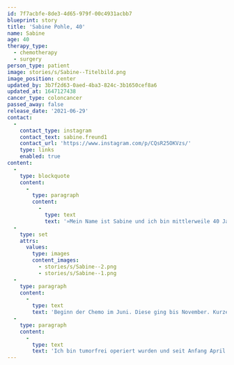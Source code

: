 ```yaml
---
id: 7f7acbfe-8de3-4d65-979f-00c4931acbb7
blueprint: story
title: 'Sabine Pohle, 40'
name: Sabine
age: 40
therapy_type:
  - chemotherapy
  - surgery
person_type: patient
image: stories/s/Sabine--Titelbild.png
image_position: center
updated_by: 3b7f2d63-0aed-4ba3-824c-3b1650cef8a6
updated_at: 1647127438
cancer_type: coloncancer
passed_away: false
release_date: '2021-06-29'
contact:
  -
    contact_type: instagram
    contact_text: sabine.freund1
    contact_url: 'https://www.instagram.com/p/CQsR25OKVzs/'
    type: links
    enabled: true
content:
  -
    type: blockquote
    content:
      -
        type: paragraph
        content:
          -
            type: text
            text: '»Mein Name ist Sabine und ich bin mittlerweile 40 Jahre alt. Letztes Jahr im April fiel ich meinem Umfeld durch mein sehr merkwürdiges Verhalten auf. Ich war geistig nicht mehr anwesend, mir war alles egal, ich habe fast nichts mehr gegessen und hatte starke neurologische Ausfälle. Kurzerhand wurde ich mit dem Rettungswagen in die Klinik gebracht. Verdacht auf Depressionen. Da der Neurologe mit meinem Allgemeinzustand zufrieden war, ließ er ein MRT meines Kopfes machen. Dort fiel, wie Ärzte sagen, eine 5,4 cm große Raumförderung auf. Am darauffolgenden Morgen wurde ich in eine neurologische Spezialklinik gebracht. Wieder MRT, Untersuchungen. Ich war nicht mehr fähig alleine aufzustehen. Freitag dann Hirn-OP. Morgens um 6:30 Uhr ging es in den OP. Der Tag war wirklich weg. Samstag wurde ich wieder auf Normalstation gelegt und war wieder ganz die Alte. Durch die pathologische Untersuchung des Tumors wurde festgestellt, dass es sich in Wirklichkeit um eine Metastase handelte, welche vom Darm kam. Man gönnte mir vier Wochen Pause, dann kam die Darmspiegelung. Ab da ging alles sehr schnell. Ergebnis, Hausarzt, Onkologe, Krankenhaus mit Portanlage.'
  -
    type: set
    attrs:
      values:
        type: images
        content_images:
          - stories/s/Sabine--2.png
          - stories/s/Sabine--1.png
  -
    type: paragraph
    content:
      -
        type: text
        text: 'Beginn der Chemo im Juni. Diese ging bis November. Kurze Pause bis Anfang Januar. Dann folgte am 5. Januar die nächste große Operation. Diese verlief gut und mit fast vier Stunden auch relativ zügig. Doch in den darauffolgenden Tagen ging es mir immer schlechter. Am Samstag wurde ich wieder in den OP gebracht, nur mal kurz nachschauen. Erst 2,5 Wochen später wurde ich wieder wach. In der Zwischenzeit wurde ich neun Mal operiert, hatte eine Sepsis, Lungenentzündung, meine Nieren arbeiteten nicht mehr. Meine Anastomosenaht hielt nicht. Zwei Tage später wurde ich wieder zugenäht. Mein Bauch wurde in der Zeit als ich Koma lag von einem Schwamm, Folie und Vac Gerät zusammen gehalten. Die Regeneration nach der Operation dauerte einige Wochen. In der Zeit wurde ich von meiner Mutter versorgt und umsorgt.'
  -
    type: paragraph
    content:
      -
        type: text
        text: 'Ich bin tumorfrei operiert wurden und seit Anfang April wieder in Chemotherapie. Ziel ist es, falls noch Zellen im Körper sind, diese unschädlich zu machen. Bis hierher war es schon ein langer, anstrengender und weiter Weg. Aber aufgeben ist nicht. 💪«'
---
```

